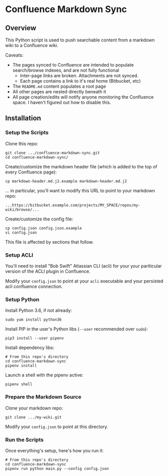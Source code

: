 Confluence Markdown Sync
================

Overview
----------------

This Python script is used to push searchable content from a markdown
wiki to a Confluence wiki.

Caveats:

* The pages synced to Confluence are intended to populate search/browse indexes,
  and are not fully functional
    * Inter-page links are broken. Attachments are not synced.
    * Each page contains a link to it's real home (Bitbucket, etc) 
* The `README.md` content populates a root page
* All other pages are nested directly beneath it 
* All page creation/edits will notify anyone monitoring the Confluence space.
  I haven't figured out how to disable this.


Installation
----------------

### Setup the Scripts

Clone this repo:

```
git clone .../confluence-markdown-sync.git
cd confluence-markdown-sync/
```

Create/customize the markdown header file (which is added to the top of every Confluence page):

```
cp markdown-header.md.j2.example markdown-header.md.j2
```

... in particular, you'll want to modify this URL to point to your markdown repo:

```
...https://bitbucket.example.com/projects/MY_SPACE/repos/my-wiki/browse/...
```

Create/customize the config file:

```
cp config.json config.json.example
vi config.json
```

This file is affected by sections that follow.


### Setup ACLI

You'll need to install "Bob Swift" Atlassian CLI (acli) for your your
pariticular version of the ACLI plugin in Confluence.

Modify your `config.json` to point at your `acli` executable
and your persisted acli confluence connection.


### Setup Python

Install Python 3.6, if not already:

```
sudo yum install python36
```

Install PIP in the user's Python libs (`--user` recommended over `sudo`):

```
pip3 install --user pipenv
```

Install dependency libs:

```
# From this repo's directory
cd confluence-markdown-sync
pipenv install
```

Launch a shell with the pipenv active:

```
pipenv shell
```

### Prepare the Markdown Source

Clone your markdown repo:

```
git clone .../my-wiki.git
```

Modify your `config.json` to point at this directory.


### Run the Scripts

Once everything's setup, here's how you run it:

```
# From this repo's directory
cd confluence-markdown-sync
pipenv run python main.py --config config.json
```

